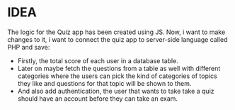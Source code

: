 # IDEA

The logic for the Quiz app has been created using JS.
Now, i want to make changes to it, i want to connect the quiz app to server-side language called PHP and save:

- Firstly, the total score of each user in a database table.
- Later on maybe fetch the questions from a table as well with different categories where the users can pick the kind of categories of topics they like and questions for that topic will be shown to them.
- And also add authentication, the user that wants to take take a quiz should have an account before they can take an exam.
